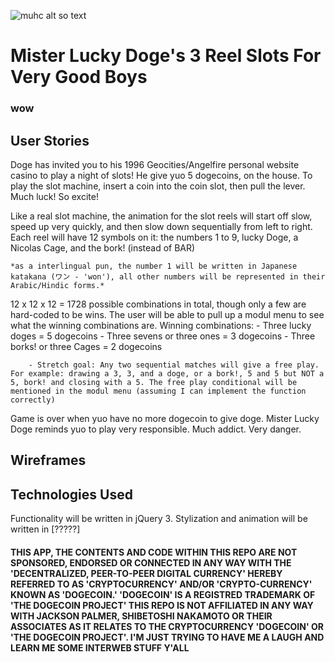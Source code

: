 ![muhc alt so text](https://qchen3301/Mr-Doges-Slot-Machine-4-Very-Good-Boys/assets/dogo_logo_for_projo_uno.jpg)

# Mister Lucky Doge's 3 Reel Slots For Very Good Boys
### wow

## User Stories
Doge has invited you to his 1996 Geocities/Angelfire personal website casino to play a night of slots! He give yuo 5 dogecoins, on the house. To play the slot machine, insert a coin into the coin slot, then pull the lever. Much luck! So excite!

Like a real slot machine, the animation for the slot reels will start off slow, speed up very quickly, and then slow down sequentially from left to right.
Each reel will have 12 symbols on it: the numbers 1 to 9, lucky Doge, a Nicolas Cage, and the bork! (instead of BAR)

	*as a interlingual pun, the number 1 will be written in Japanese katakana (ワン - 'won'), all other numbers will be represented in their Arabic/Hindic forms.*

12 x 12 x 12 = 1728 possible combinations in total, though only a few are hard-coded to be wins. The user will be able to pull up a modul menu to see what the winning combinations are.
	Winning combinations:
		- Three lucky doges = 5 dogecoins 
		- Three sevens or three ones = 3 dogecoins
		- Three borks! or three Cages = 2 dogecoins

		- Stretch goal: Any two sequential matches will give a free play. For example: drawing a 3, 3, and a doge, or a bork!, 5 and 5 but NOT a 5, bork! and closing with a 5. The free play conditional will be mentioned in the modul menu (assuming I can implement the function correctly)

Game is over when yuo have no more dogecoin to give doge. Mister Lucky Doge reminds yuo to play very responsible. Much addict. Very danger. 

## Wireframes


## Technologies Used
Functionality will be written in jQuery 3. Stylization and animation will be written in [?????] 


#### THIS APP, THE CONTENTS AND CODE WITHIN THIS REPO ARE NOT SPONSORED, ENDORSED OR CONNECTED IN ANY WAY WITH THE 'DECENTRALIZED, PEER-TO-PEER DIGITAL CURRENCY' HEREBY REFERRED TO AS 'CRYPTOCURRENCY' AND/OR 'CRYPTO-CURRENCY' KNOWN AS 'DOGECOIN.' 'DOGECOIN' IS A REGISTRED TRADEMARK OF 'THE DOGECOIN PROJECT' THIS REPO IS NOT AFFILIATED IN ANY WAY WITH JACKSON PALMER, SHIBETOSHI NAKAMOTO OR THEIR ASSOCIATES AS IT RELATES TO THE CRYPTOCURRENCY 'DOGECOIN' OR 'THE DOGECOIN PROJECT'. I'M JUST TRYING TO HAVE ME A LAUGH AND LEARN ME SOME INTERWEB STUFF Y'ALL 